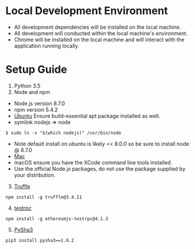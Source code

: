 # Local Development Environment
- All development dependencies will be installed on the local machine.
- All development will conducted within the local machine's environment.
- Chrome will be installed on the local machine and will interact with the application running locally.

# Setup Guide
1. Python 3.5
2. Node and npm
- Node.js version 8.7.0
- npm version 5.4.2
- [Ubuntu](https://www.digitalocean.com/community/tutorials/how-to-install-node-js-on-ubuntu-16-04)
Ensure build-essential apt package installed as well.
- symlink nodejs => node
```
$ sudo ln -s "$(which nodejs)" /usr/bin/node
```
  - Note default install on ubuntu is likely << 8.0.0 so be sure to install node @ 8.7.0
- [Mac](http://yoember.com/nodejs/the-best-way-to-install-node-js/)
- macOS ensure you have the XCode command line tools installed.
- Use the official Node.js packages, do not use the package supplied by your distribution.

3. [Truffle](http://truffleframework.com/)
```
npm install -g truffle@3.4.11
```

4. [testrpc](https://github.com/ethereumjs/testrpc)
```
npm install -g ethereumjs-testrpc@4.1.3
```

5. [PySha3](https://pypi.python.org/pypi/pysha3)
```
pip3 install pysha3==1.0.2
```
